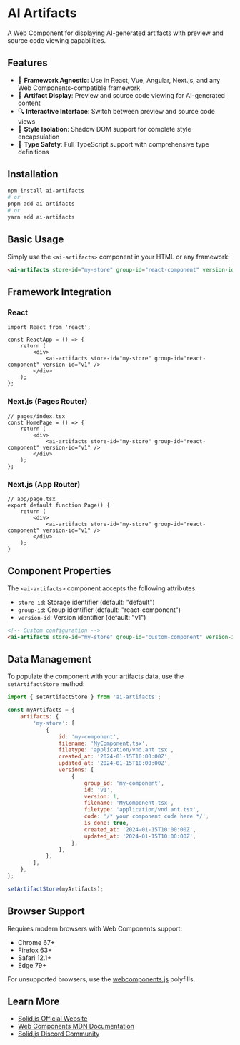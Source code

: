 # AI Artifacts

A Web Component for displaying AI-generated artifacts with preview and source code viewing capabilities.

## Features

-   🔄 **Framework Agnostic**: Use in React, Vue, Angular, Next.js, and any Web Components-compatible framework
-   📱 **Artifact Display**: Preview and source code viewing for AI-generated content
-   🔍 **Interactive Interface**: Switch between preview and source code views
-   🎨 **Style Isolation**: Shadow DOM support for complete style encapsulation
-   📝 **Type Safety**: Full TypeScript support with comprehensive type definitions

## Installation

```bash
npm install ai-artifacts
# or
pnpm add ai-artifacts
# or
yarn add ai-artifacts
```

## Basic Usage

Simply use the `<ai-artifacts>` component in your HTML or any framework:

```html
<ai-artifacts store-id="my-store" group-id="react-component" version-id="v1"></ai-artifacts>
```

## Framework Integration

### React

```tsx
import React from 'react';

const ReactApp = () => {
    return (
        <div>
            <ai-artifacts store-id="my-store" group-id="react-component" version-id="v1" />
        </div>
    );
};
```

### Next.js (Pages Router)

```tsx
// pages/index.tsx
const HomePage = () => {
    return (
        <div>
            <ai-artifacts store-id="my-store" group-id="react-component" version-id="v1" />
        </div>
    );
};
```

### Next.js (App Router)

```tsx
// app/page.tsx
export default function Page() {
    return (
        <div>
            <ai-artifacts store-id="my-store" group-id="react-component" version-id="v1" />
        </div>
    );
}
```

## Component Properties

The `<ai-artifacts>` component accepts the following attributes:

-   `store-id`: Storage identifier (default: "default")
-   `group-id`: Group identifier (default: "react-component")
-   `version-id`: Version identifier (default: "v1")

```html
<!-- Custom configuration -->
<ai-artifacts store-id="my-store" group-id="custom-component" version-id="v2" />
```

## Data Management

To populate the component with your artifacts data, use the `setArtifactStore` method:

```javascript
import { setArtifactStore } from 'ai-artifacts';

const myArtifacts = {
    artifacts: {
        'my-store': [
            {
                id: 'my-component',
                filename: 'MyComponent.tsx',
                filetype: 'application/vnd.ant.tsx',
                created_at: '2024-01-15T10:00:00Z',
                updated_at: '2024-01-15T10:00:00Z',
                versions: [
                    {
                        group_id: 'my-component',
                        id: 'v1',
                        version: 1,
                        filename: 'MyComponent.tsx',
                        filetype: 'application/vnd.ant.tsx',
                        code: '/* your component code here */',
                        is_done: true,
                        created_at: '2024-01-15T10:00:00Z',
                        updated_at: '2024-01-15T10:00:00Z',
                    },
                ],
            },
        ],
    },
};

setArtifactStore(myArtifacts);
```

## Browser Support

Requires modern browsers with Web Components support:

-   Chrome 67+
-   Firefox 63+
-   Safari 12.1+
-   Edge 79+

For unsupported browsers, use the [webcomponents.js](https://github.com/webcomponents/polyfills) polyfills.

## Learn More

-   [Solid.js Official Website](https://solidjs.com)
-   [Web Components MDN Documentation](https://developer.mozilla.org/en-US/docs/Web/Web_Components)
-   [Solid.js Discord Community](https://discord.com/invite/solidjs)
